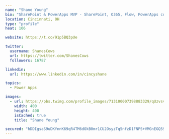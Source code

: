 ```yaml
---
name: "Shane Young"
bio: "SharePoint & PowerApps MVP - SharePoint, O365, Flow, PowerApps consulting? @PowerApps911 | Pure Snark? You found it."
location: Cincinnati, OH
type: "profile"
heat: 106

website: https://t.co/91p5BQ3pUe

twitter:
  username: ShanesCows
  url: https://twitter.com/ShanesCows
  followers: 16787

linkedin:
  url: https://www.linkedin.com/in/cincyshane

topics:
  - Power Apps

images:
  - url: https://pbs.twimg.com/profile_images/713100007398883329/qUzvsvQ3_400x400.jpg
    width: 400
    height: 400
    isCached: true
    title: "Shane Young"

secured: "hDDIgsaS9uDKfnnK69qR4TM6dOkB0mr1CU2OsyzTq5nfzD1FNPS+VMGnEGQ5SM9D6v/2iOE/W1mrHGBV0v0A8YctN3e9H0OBDRw6qYa1fjCaIjDxPYkotc3XeIG+nbAcQOVI/yBuVUep7KX1PkYBYpAV426sLafBMS2mt/AoLfPt2r8HduK+lIqN2bfbUGFc6ODqPbLwCTzw8R8a75kriLBWCnxqki3XvXWdFtCYzIylyDCcUO2FTTerLVvbO2ItVnugDdu34ysHsChPXINkIJLnBdtO4ZDrTPNEGSkdauF8EHl+5k/xuduWWI9dacmVPBYF3scPkwDLxTQ9jLZ1WMEhLMw0iOU5wN1OyT3JIXGSAgv/TVRSsB+u8W97y2FYzizAihp2bbpOXDNxRSwyt+MgEKaCXKXFnq88UyUXz64=;tLhAw7vCD/Kg51avGlrsZA=="
---
```


